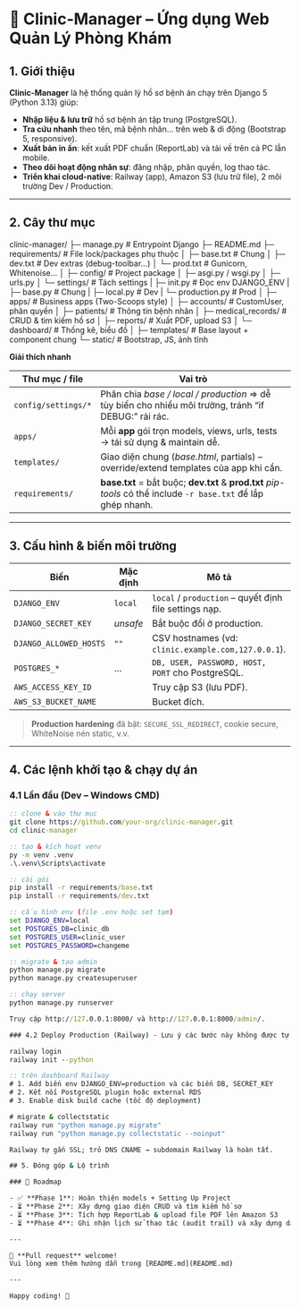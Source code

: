 # 🏥 Clinic-Manager – Ứng dụng Web Quản Lý Phòng Khám

## 1. Giới thiệu
**Clinic-Manager** là hệ thống quản lý hồ sơ bệnh án chạy trên Django 5 (Python 3.13) giúp:
- **Nhập liệu & lưu trữ** hồ sơ bệnh án tập trung (PostgreSQL).  
- **Tra cứu nhanh** theo tên, mã bệnh nhân… trên web & di động (Bootstrap 5, responsive).  
- **Xuất bản in ấn**: kết xuất PDF chuẩn (ReportLab) và tải về trên cả PC lẫn mobile.  
- **Theo dõi hoạt động nhân sự**: đăng nhập, phân quyền, log thao tác.  
- **Triển khai cloud-native**: Railway (app), Amazon S3 (lưu trữ file), 2 môi trường Dev / Production.

---

## 2. Cây thư mục

clinic-manager/
├─ manage.py # Entrypoint Django
├─ README.md
├─ requirements/ # File lock/packages phụ thuộc
│ ├─ base.txt # Chung
│ ├─ dev.txt # Dev extras (debug-toolbar…)
│ └─ prod.txt # Gunicorn, Whitenoise…
│
├─ config/ # Project package
│ ├─ asgi.py / wsgi.py
│ ├─ urls.py
│ └─ settings/ # Tách settings
|   ├─ init.py # Đọc env DJANGO_ENV
|   ├─ base.py # Chung
|   ├─ local.py # Dev
|   └─ production.py # Prod
│
├─ apps/ # Business apps (Two-Scoops style)
│ ├─ accounts/ # CustomUser, phân quyền
│ ├─ patients/ # Thông tin bệnh nhân
│ ├─ medical_records/ # CRUD & tìm kiếm hồ sơ
│ ├─ reports/ # Xuất PDF, upload S3
│ └─ dashboard/ # Thống kê, biểu đồ
│
├─ templates/ # Base layout + component chung
└─ static/ # Bootstrap, JS, ảnh tĩnh


**Giải thích nhanh**

| Thư mục / file      | Vai trò                                                                                                                                      |
|---------------------|-----------------------------------------------------------------------------------------------------------------------------------------------|
| `config/settings/*` | Phân chia _base / local / production_ ⇒ dễ tùy biến cho nhiều môi trường, tránh “if DEBUG:” rải rác.                                         |
| `apps/`             | Mỗi **app** gói trọn models, views, urls, tests → tái sử dụng & maintain dễ.                                                                 |
| `templates/`        | Giao diện chung (_base.html_, partials) – override/extend templates của app khi cần.                                                         |
| `requirements/`     | **base.txt** = bắt buộc; **dev.txt** & **prod.txt** _pip-tools_ có thể include `-r base.txt` để lắp ghép nhanh.                              |

---

## 3. Cấu hình & biến môi trường

| Biến                   | Mặc định | Mô tả                                                         |
|------------------------|----------|--------------------------------------------------------------|
| `DJANGO_ENV`          | `local`  | `local` / `production` – quyết định file settings nạp.       |
| `DJANGO_SECRET_KEY`   | _unsafe_ | Bắt buộc đổi ở production.                                   |
| `DJANGO_ALLOWED_HOSTS`| `""`     | CSV hostnames (vd: `clinic.example.com,127.0.0.1`).          |
| `POSTGRES_*`          | …        | `DB, USER, PASSWORD, HOST, PORT` cho PostgreSQL.             |
| `AWS_ACCESS_KEY_ID`   |          | Truy cập S3 (lưu PDF).                                       |
| `AWS_S3_BUCKET_NAME`  |          | Bucket đích.                                                 |

> **Production hardening** đã bật: `SECURE_SSL_REDIRECT`, cookie secure, WhiteNoise nén static, v.v.

---

## 4. Các lệnh khởi tạo & chạy dự án

### 4.1 Lần đầu (Dev – Windows CMD)

```cmd
:: clone & vào thư mục
git clone https://github.com/your-org/clinic-manager.git
cd clinic-manager

:: tạo & kích hoạt venv
py -m venv .venv
.\.venv\Scripts\activate

:: cài gói
pip install -r requirements/base.txt
pip install -r requirements/dev.txt

:: cấu hình env (file .env hoặc set tạm)
set DJANGO_ENV=local
set POSTGRES_DB=clinic_db
set POSTGRES_USER=clinic_user
set POSTGRES_PASSWORD=changeme

:: migrate & tạo admin
python manage.py migrate
python manage.py createsuperuser

:: chạy server
python manage.py runserver

Truy cập http://127.0.0.1:8000/ và http://127.0.0.1:8000/admin/.

### 4.2 Deploy Production (Railway) - Lưu ý các bước này không được tự ý thực hiện

railway login
railway init --python

:: trên dashboard Railway
# 1. Add biến env DJANGO_ENV=production và các biến DB, SECRET_KEY
# 2. Kết nối PostgreSQL plugin hoặc external RDS
# 3. Enable disk build cache (tốc độ deployment)

# migrate & collectstatic
railway run "python manage.py migrate"
railway run "python manage.py collectstatic --noinput"

Railway tự gắn SSL; trỏ DNS CNAME → subdomain Railway là hoàn tất.

## 5. Đóng góp & Lộ trình

### 📌 Roadmap

- ✅ **Phase 1**: Hoàn thiện models + Setting Up Project  
- ⏳ **Phase 2**: Xây dựng giao diện CRUD và tìm kiếm hồ sơ  
- ⏳ **Phase 3**: Tích hợp ReportLab & upload file PDF lên Amazon S3  
- ⏳ **Phase 4**: Ghi nhận lịch sử thao tác (audit trail) và xây dựng dashboard quản lý  

---

🎯 **Pull request** welcome!  
Vui lòng xem thêm hướng dẫn trong [README.md](README.md)

---

Happy coding! 🎉
